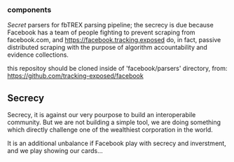 ### components

_Secret_ parsers for fbTREX parsing pipeline; the secrecy is due because Facebook has a team of people fighting to prevent scraping from facebook.com, and https://facebook.tracking.exposed do, in fact, passive distributed scraping with the purpose of algorithm accountability and evidence collections.

this repositoy should be cloned inside of 'facebook/parsers' directory, from: https://github.com/tracking-exposed/facebook

## Secrecy 

Secrecy, it is against our very pourpose to build an interoperabile community. But we are not building a simple tool, we are doing something which directly challenge one of the wealthiest corporation in the world. 

It is an additional unbalance if Facebook play with secrecy and inverstment, and we play showing our cards...
